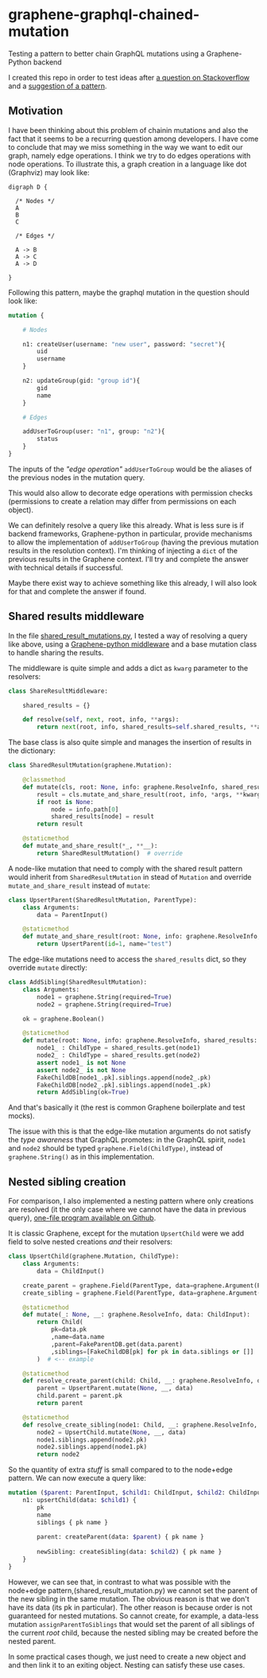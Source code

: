 # graphene-graphql-chained-mutation
Testing a pattern to better chain GraphQL mutations using a Graphene-Python backend

I created this repo in order to test ideas after [a question on Stackoverflow](https://stackoverflow.com/questions/61340137/graphene-graphql-how-to-chain-mutations) and a [suggestion of a pattern](https://stackoverflow.com/a/61364567).

## Motivation

I have been thinking about this problem of chainin mutations and also the fact that it seems to be a recurring question among developers. I have come to conclude that may we miss something in the way we want to edit our graph, namely edge operations. I think we try to do edges operations with node operations. To illustrate this, a graph creation in a language like dot (Graphviz) may look like:

```graphviz
digraph D {

  /* Nodes */
  A 
  B
  C

  /* Edges */

  A -> B
  A -> C
  A -> D

}
```

Following this pattern, maybe the graphql mutation in the question should look like:

```graphql
mutation {

    # Nodes

    n1: createUser(username: "new user", password: "secret"){
        uid
        username
    }

    n2: updateGroup(gid: "group id"){
        gid
        name
    }

    # Edges

    addUserToGroup(user: "n1", group: "n2"){
        status
    }
}
```

The inputs of the _"edge operation"_ `addUserToGroup` would be the aliases of the previous nodes in the mutation query.

This would also allow to decorate edge operations with permission checks (permissions to create a relation may differ from permissions on each object).

We can definitely resolve a query like this already. What is less sure is if backend frameworks, Graphene-python in particular, provide mechanisms to allow the implementation of `addUserToGroup` (having the previous mutation results in the resolution context). I'm thinking of injecting a `dict` of the previous results in the Graphene context. I'll try and complete the answer with technical details if successful.

Maybe there exist way to achieve something like this already, I will also look for that and complete the answer if found.

## Shared results middleware


In the file [shared_result_mutations.py](https://github.com/shinhermit/graphene-graphql-chained-mutation/blob/master/shared_results_mutation.py), I tested a way of resolving a query like above, using a [Graphene-python middleware](https://docs.graphene-python.org/en/latest/execution/middleware/) and a base mutation class to handle sharing the results.


The middleware is quite simple and adds a dict as `kwarg` parameter to the resolvers:

```python
class ShareResultMiddleware:

    shared_results = {}

    def resolve(self, next, root, info, **args):
        return next(root, info, shared_results=self.shared_results, **args)

```

The base class is also quite simple and manages the insertion of results in the dictionary:

```python
class SharedResultMutation(graphene.Mutation):

    @classmethod
    def mutate(cls, root: None, info: graphene.ResolveInfo, shared_results: dict, *args, **kwargs):
        result = cls.mutate_and_share_result(root, info, *args, **kwargs)
        if root is None:
            node = info.path[0]
            shared_results[node] = result
        return result

    @staticmethod
    def mutate_and_share_result(*_, **__):
        return SharedResultMutation()  # override
```

A node-like mutation that need to comply with the shared result pattern would inherit from `SharedResultMutation` in stead of `Mutation` and override `mutate_and_share_result` instead of `mutate`:

```python
class UpsertParent(SharedResultMutation, ParentType):
    class Arguments:
        data = ParentInput()

    @staticmethod
    def mutate_and_share_result(root: None, info: graphene.ResolveInfo, data: ParentInput, *___, **____):
        return UpsertParent(id=1, name="test")
```

The edge-like mutations need to access the `shared_results` dict, so they override `mutate` directly:

```python
class AddSibling(SharedResultMutation):
    class Arguments:
        node1 = graphene.String(required=True)
        node2 = graphene.String(required=True)

    ok = graphene.Boolean()

    @staticmethod
    def mutate(root: None, info: graphene.ResolveInfo, shared_results: dict, node1: str, node2: str):  # ISSUE: this breaks type awareness
        node1_ : ChildType = shared_results.get(node1)
        node2_ : ChildType = shared_results.get(node2)
        assert node1_ is not None
        assert node2_ is not None
        FakeChildDB[node1_.pk].siblings.append(node2_.pk)
        FakeChildDB[node2_.pk].siblings.append(node1_.pk)
        return AddSibling(ok=True)
```

And that's basically it (the rest is common Graphene boilerplate and test mocks).

The issue with this is that the edge-like mutation arguments do not satisfy the _type awareness_ that GraphQL promotes: in the GraphQL spirit, `node1` and `node2` should be typed `graphene.Field(ChildType)`, instead of `graphene.String()` as in this implementation.

## Nested sibling creation

For comparison, I also implemented a nesting pattern where only creations are resolved (it the only case where we cannot have the data in previous query), [one-file program available on Github](https://github.com/shinhermit/graphene-graphql-chained-mutation/blob/master/nested_creation_mutation.py).

It is classic Graphene, except for the mutation `UpsertChild` were we add field to solve nested creations *and* their resolvers:

```python
class UpsertChild(graphene.Mutation, ChildType):
    class Arguments:
        data = ChildInput()

    create_parent = graphene.Field(ParentType, data=graphene.Argument(ParentInput))
    create_sibling = graphene.Field(ParentType, data=graphene.Argument(lambda: ChildInput))

    @staticmethod
    def mutate(_: None, __: graphene.ResolveInfo, data: ChildInput):
        return Child(
            pk=data.pk
            ,name=data.name
            ,parent=FakeParentDB.get(data.parent)
            ,siblings=[FakeChildDB[pk] for pk in data.siblings or []]
        )  # <-- example

    @staticmethod
    def resolve_create_parent(child: Child, __: graphene.ResolveInfo, data: ParentInput):
        parent = UpsertParent.mutate(None, __, data)
        child.parent = parent.pk
        return parent

    @staticmethod
    def resolve_create_sibling(node1: Child, __: graphene.ResolveInfo, data: 'ChildInput'):
        node2 = UpsertChild.mutate(None, __, data)
        node1.siblings.append(node2.pk)
        node2.siblings.append(node1.pk)
        return node2
```

So the quantity of extra _stuff_ is small compared to to the node+edge pattern. We can now execute a query like:

```graphql
mutation ($parent: ParentInput, $child1: ChildInput, $child2: ChildInput) {
    n1: upsertChild(data: $child1) {
        pk
        name
        siblings { pk name }
        
        parent: createParent(data: $parent) { pk name }
        
        newSibling: createSibling(data: $child2) { pk name }
    }
}
```

However, we can see that, in contrast to what was possible with the node+edge pattern,(shared_result_mutation.py) we cannot set the parent of the new sibling in the same mutation. The obvious reason is that we don't have its data (its pk in particular). The other reason is because order is not guaranteed for nested mutations. So cannot create, for example, a data-less mutation `assignParentToSiblings` that would set the parent of all siblings of the current *root* child, because the nested sibling may be created before the nested parent.

In some practical cases though, we just need to create a new object and
and then link it to an exiting object. Nesting can satisfy these use cases.
